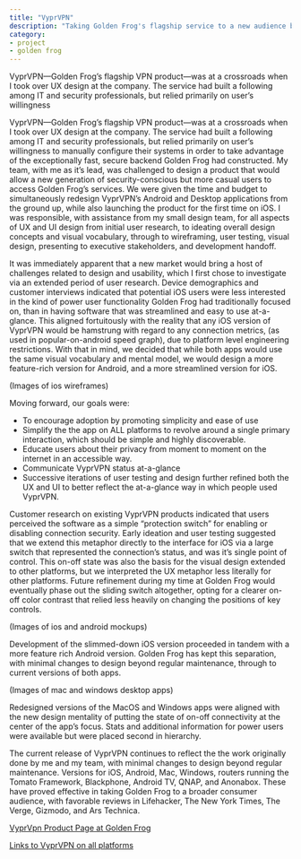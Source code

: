 ```yaml
---
title: "VyprVPN"
description: "Taking Golden Frog's flagship service to a new audience by prioritizing data-driven, user-centered design."
category:
- project
- golden frog
---
```

VyprVPN—Golden Frog’s flagship VPN product—was at a crossroads when I took over UX design at the company.  The service had built a following among IT and security professionals, but relied primarily on user’s willingness <p>VyprVPN—Golden Frog’s flagship VPN product—was at a crossroads when I took over UX design at the company.  The service had built a following among IT and security professionals, but relied primarily on user’s willingness to manually configure their systems in order to take advantage of the exceptionally fast, secure backend Golden Frog had constructed. My team, with me as it’s lead, was challenged to design a product that would allow a new generation of security-conscious but more casual users to access Golden Frog’s services. We were given the time and budget to simultaneously redesign VyprVPN’s Android and Desktop applications from the ground up, while also launching the product for the first time on iOS. I was responsible, with assistance from my small design team, for all aspects of UX and UI design from initial user research, to ideating overall design concepts and visual vocabulary, through to wireframing, user testing, visual design, presenting to executive stakeholders, and development handoff.</p>

<p>It was immediately apparent that a new market would bring a host of challenges related to design and usability, which I first chose to investigate via an extended period of user research. Device demographics and customer interviews indicated that potential iOS users were less interested in the kind of power user functionality Golden Frog had traditionally focused on, than in having software that was streamlined and easy to use at-a-glance. This aligned fortuitously with the reality that any iOS version of VyprVPN would be hamstrung with regard to any connection metrics, (as used in popular-on-android speed graph), due to platform level engineering restrictions. With that in mind, we decided that while both apps would use the same visual vocabulary and mental model, we would design a more feature-rich version for Android, and a more streamlined version for iOS. </p>

<p>(Images of ios wireframes)</p>

<p>Moving forward, our goals were:</p>
<ul><li>To encourage adoption by promoting simplicity and ease of use 
</li><li>Simplify the the app on ALL platforms to revolve around a single primary interaction, which should be simple and highly discoverable. 
</li><li>Educate users about their privacy from moment to moment on the internet in an accessible way.
</li><li>Communicate VyprVPN status at-a-glance
</li><li>Successive iterations of user testing and design further refined both the UX and UI to better reflect the at-a-glance way in which people used VyprVPN. 
</li></ul>

<p>Customer research on existing VyprVPN products indicated that users perceived the software as a simple “protection switch” for enabling or disabling connection security. Early ideation and user testing suggested that we extend this metaphor directly to the interface for iOS via a large switch that represented the connection’s status, and was it’s single point of control. This on-off state was also the basis for the visual design extended to other platforms, but we interpreted the UX metaphor less literally for other platforms. Future refinement during my time at Golden Frog would eventually phase out the sliding switch altogether, opting for a clearer on-off color contrast that relied less heavily on changing the positions of key controls.</p>

<p>(Images of ios and android mockups)</p>

<p>Development of the slimmed-down iOS version proceeded in tandem with a more feature rich Android version. Golden Frog has kept this separation, with minimal changes to design beyond regular maintenance, through to current versions of both apps.</p>

<p>(Images of mac and windows desktop apps)</p>

<p>Redesigned versions of the MacOS and Windows apps were aligned with the new design mentality of putting the state of on-off connectivity at the center of the app’s focus. Stats and additional information for power users were available but were placed second in hierarchy.</p>

<p>The current release of VyprVPN continues to reflect the the work originally done by me and my team, with minimal changes to design beyond regular maintenance. Versions for iOS, Android, Mac, Windows, routers running the Tomato Framework, Blackphone, Android TV, QNAP, and Anonabox. These have proved effective in taking Golden Frog to a broader consumer audience, with favorable reviews in Lifehacker, The New York Times, The Verge, Gizmodo, and Ars Technica.</p>

<p><a href="https://www.goldenfrog.com/vyprvpn">VyprVpn Product Page at Golden Frog</a></p>
<p><a href="https://www.goldenfrog.com/vyprvpn/vpn-apps">Links to VyprVPN on all platforms</a></p>

